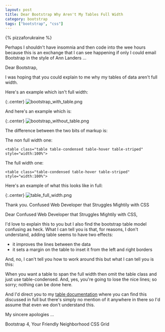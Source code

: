 ```yaml
---
layout: post
title: Dear Bootstrap Why Aren't My Tables Full Width
category: bootstrap
tags: ["bootstrap", "css"]
---
```

{% pizzaforukraine  %}

Perhaps I shouldn't have insomnia and then code into the wee hours because this is an exchange that I can see happening if only I could email Bootstrap in the style of Ann Landers ...


Dear Bootstrap, 

I was hoping that you could explain to me why my tables of data aren't full width.

Here's an example which isn't full width:

{:.center}
![bootstrap_with_table.png](/blog/assets/bootstrap_with_table.png)

And here's an example which is:

{:.center}
![bootstrap_without_table.png](/blog/assets/bootstrap_without_table.png)

The difference between the two bits of markup is:

The non full width one:

    <table class="table table-condensed table-hover table-striped" style="width:100%">

The full width one:

    <table class="table-condensed table-hover table-striped" style="width:100%">

Here's an example of what this looks like in full:

{:.center}
![table_full_width.png](/blog/assets/table_full_width.png)

Thank you.
Confused Web Developer that Struggles Mightily with CSS



Dear Confused Web Developer that Struggles Mightily with CSS,

I'd love to explain this to you but I also find the bootstrap table model confusing as heck.  What I can tell you is that, for reasons, I don't understand, adding table seems to have two effects:

* it improves the lines between the data
* it sets a margin on the table to inset it from the left and right borders

And, no, I can't tell you how to work around this but what I can tell you is this:

When you want a table to span the full width then omit the table class and just use table-condensed.  And, yes, you're going to lose the nice lines; so sorry; nothing can be done here.

And I'd direct you to my [table documentation](https://getbootstrap.com/docs/4.0/content/tables/) where you can find this discussed in full but there's simply no mention of it anywhere in there so I'd assume that even we don't understand this.

My sincere apologies ...

Bootstrap 4, Your Friendly Neighborhood CSS Grid
